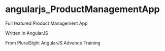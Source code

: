 angularjs_ProductManagementApp
==============================

Full featured Product Management App

Written in AngularJS

From PluralSight AngularJS Advance Training

